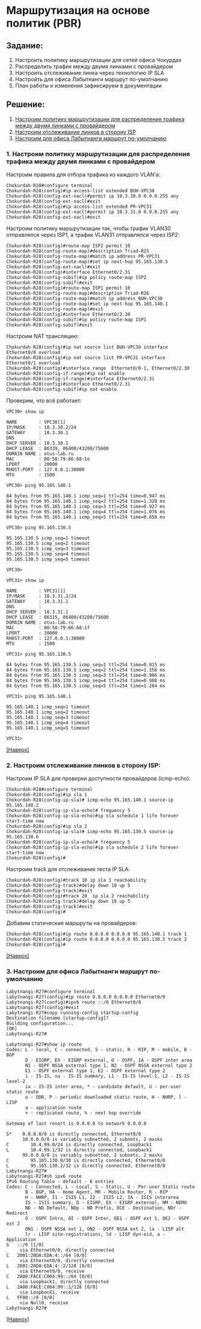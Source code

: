 # Маршрутизация на основе политик (PBR) 
## Задание:
1. Настроить политику маршрутизации для сетей офиса Чокурдах
2. Распределить трафик между двумя линками с провайдером
3. Настроить отслеживание линка через технологию IP SLA
4. Настройть для офиса Лабытнанги маршрут по-умолчанию
5. План работы и изменения зафиксируем в документации
## Решение: 
1. [Настроим политику маршрутизации для распределения трафика между двумя линками с провайдером](https://github.com/GAFisher/otus-network-engineer/blob/main/homework_11/README.md#1-настроим-политику-маршрутизации-для-распределения-трафика-между-двумя-линками-с-провайдером)
2. [Настроим отслеживание линков в сторону ISP](https://github.com/GAFisher/otus-network-engineer/blob/main/homework_11/README.md#2-настроим-отслеживание-линков-в-сторону-isp)
3. [Настроим для офиса Лабытнанги маршрут по-умолчанию](https://github.com/GAFisher/otus-network-engineer/blob/main/homework_11/README.md#3-настроим-для-офиса-лабытнанги-маршрут-по-умолчанию)

### 1. Настроим политику маршрутизации для распределения трафика между двумя линками с провайдером
Настроим правила для отбора трафика из каждого VLAN’а:
```
Chokurdah-R28#configure terminal 
Chokurdah-R28(config)#ip access-list extended BUH-VPC30
Chokurdah-R28(config-ext-nacl)#permit ip 10.3.30.0 0.0.0.255 any
Chokurdah-R28(config-ext-nacl)#exit
Chokurdah-R28(config)#ip access-list extended PR-VPC31
Chokurdah-R28(config-ext-nacl)#permit ip 10.3.31.0 0.0.0.255 any
Chokurdah-R28(config-ext-nacl)#exit
```
Настроим политику маршрутизации так, чтобы трафик VLAN30 отправлялся через ISP1, а трафик VLAN31 отправлялся через ISP2:
```
Chokurdah-R28(config)#route-map ISP2 permit 10
Chokurdah-R28(config-route-map)#description Triad-R25 
Chokurdah-R28(config-route-map)#match ip address PR-VPC31
Chokurdah-R28(config-route-map)#set ip next-hop 95.165.130.5
Chokurdah-R28(config-ext-nacl)#exit
Chokurdah-R28(config)#interface Ethernet0/2.31
Chokurdah-R28(config-subif)#ip policy route-map ISP2
Chokurdah-R28(config-subif)#exit
Chokurdah-R28(config)#route-map ISP1 permit 10
Chokurdah-R28(config-route-map)#description Triad-R26 
Chokurdah-R28(config-route-map)#match ip address BUH-VPC30
Chokurdah-R28(config-route-map)#set ip next-hop 95.165.140.1
Chokurdah-R28(config-route-map)#exit
Chokurdah-R28(config)#interface Ethernet0/2.30
Chokurdah-R28(config-subif)#ip policy route-map ISP1
Chokurdah-R28(config-subif)#exit
```
Настроим NAT трансляцию:
```
Chokurdah-R28(config)#ip nat source list BUH-VPC30 interface Ethernet0/0 overload
Chokurdah-R28(config)#ip nat source list PR-VPC31 interface Ethernet0/1 overload
Chokurdah-R28(config)#interface range  Ethernet0/0-1, Ethernet0/2.30
Chokurdah-R28(config-if-range)#ip nat enable
Chokurdah-R28(config-if-range)#interface Ethernet0/2.31
Chokurdah-R28(config)#interface Ethernet0/2.31
Chokurdah-R28(config-subif)#ip nat enable
```
Проверим, что всё работает:
```
VPC30> show ip  

NAME        : VPC30[1]
IP/MASK     : 10.3.30.2/24
GATEWAY     : 10.3.30.1
DNS         : 
DHCP SERVER : 10.3.30.1
DHCP LEASE  : 86339, 86400/43200/75600
DOMAIN NAME : otus-lab.ru
MAC         : 00:50:79:66:68:1e
LPORT       : 20000
RHOST:PORT  : 127.0.0.1:30000
MTU         : 1500

VPC30> ping 95.165.140.1

84 bytes from 95.165.140.1 icmp_seq=1 ttl=254 time=0.947 ms
84 bytes from 95.165.140.1 icmp_seq=2 ttl=254 time=1.320 ms
84 bytes from 95.165.140.1 icmp_seq=3 ttl=254 time=0.927 ms
84 bytes from 95.165.140.1 icmp_seq=4 ttl=254 time=1.076 ms
84 bytes from 95.165.140.1 icmp_seq=5 ttl=254 time=0.858 ms

VPC30> ping 95.165.130.5

95.165.130.5 icmp_seq=1 timeout
95.165.130.5 icmp_seq=2 timeout
95.165.130.5 icmp_seq=3 timeout
95.165.130.5 icmp_seq=4 timeout
95.165.130.5 icmp_seq=5 timeout

VPC30>
```
```
VPC31> show ip

NAME        : VPC31[1]
IP/MASK     : 10.3.31.2/24
GATEWAY     : 10.3.31.1
DNS         : 
DHCP SERVER : 10.3.31.1
DHCP LEASE  : 86315, 86400/43200/75600
DOMAIN NAME : otus-lab.ru
MAC         : 00:50:79:66:68:1f
LPORT       : 20000
RHOST:PORT  : 127.0.0.1:30000
MTU         : 1500

VPC31> ping 95.165.130.5

84 bytes from 95.165.130.5 icmp_seq=1 ttl=254 time=0.915 ms
84 bytes from 95.165.130.5 icmp_seq=2 ttl=254 time=1.156 ms
84 bytes from 95.165.130.5 icmp_seq=3 ttl=254 time=0.986 ms
84 bytes from 95.165.130.5 icmp_seq=4 ttl=254 time=0.988 ms
84 bytes from 95.165.130.5 icmp_seq=5 ttl=254 time=1.284 ms

VPC31> ping 95.165.140.1

95.165.140.1 icmp_seq=1 timeout
95.165.140.1 icmp_seq=2 timeout
95.165.140.1 icmp_seq=3 timeout
95.165.140.1 icmp_seq=4 timeout
95.165.140.1 icmp_seq=5 timeout

VPC31>
```
[[Наверх]](https://github.com/GAFisher/otus-network-engineer/blob/main/homework_11/README.md#маршрутизация-на-основе-политик-pbr)
### 2. Настроим отслеживание линков в сторону ISP:
Настроим IP SLA для проверки доступности провайдеров (icmp-echo):
```
Chokurdah-R28#configure terminal 
Chokurdah-R28(config)#ip sla 1
Chokurdah-R28(config-ip-sla)# icmp-echo 95.165.140.1 source-ip 95.165.140.2
Chokurdah-R28(config-ip-sla-echo)# frequency 5
Chokurdah-R28(config-ip-sla-echo)#ip sla schedule 1 life forever start-time now        
Chokurdah-R28(config)#ip sla 2
Chokurdah-R28(config-ip-sla)# icmp-echo 95.165.130.5 source-ip 95.165.130.6
Chokurdah-R28(config-ip-sla-echo)# frequency 5
Chokurdah-R28(config-ip-sla-echo)#ip sla schedule 2 life forever start-time now        
Chokurdah-R28(config)#
```
Настроим track для отслеживания теста IP SLA:
```
Chokurdah-R28(config)#track 10 ip sla 1 reachability
Chokurdah-R28(config-track)#delay down 10 up 5                     
Chokurdah-R28(config-track)#exit
Chokurdah-R28(config)#track 20  ip sla 2 reachability
Chokurdah-R28(config-track)#delay down 10 up 5                     
Chokurdah-R28(config-track)#exit
Chokurdah-R28(config)#
```
Добавим статические маршруты на провайдеров:
```
Chokurdah-R28(config)#ip route 0.0.0.0 0.0.0.0 95.165.140.1 track 1   
Chokurdah-R28(config)#ip route 0.0.0.0 0.0.0.0 95.165.130.5 track 2
Chokurdah-R28(config)#
```
[[Наверх]](https://github.com/GAFisher/otus-network-engineer/blob/main/homework_11/README.md#маршрутизация-на-основе-политик-pbr)
### 3. Настроим для офиса Лабытнанги маршрут по-умолчанию
```
Labytnangi-R27#configure terminal 
Labytnangi-R27(config)#ip route 0.0.0.0 0.0.0.0 Ethernet0/0
Labytnangi-R27(config)#ipv6 route ::/0 Ethernet0/0
Labytnangi-R27(config)#exit
Labytnangi-R27#copy running-config startup-config
Destination filename [startup-config]? 
Building configuration...
[OK]
Labytnangi-R27#
```

```
Labytnangi-R27#show ip route 
Codes: L - local, C - connected, S - static, R - RIP, M - mobile, B - BGP
       D - EIGRP, EX - EIGRP external, O - OSPF, IA - OSPF inter area 
       N1 - OSPF NSSA external type 1, N2 - OSPF NSSA external type 2
       E1 - OSPF external type 1, E2 - OSPF external type 2
       i - IS-IS, su - IS-IS summary, L1 - IS-IS level-1, L2 - IS-IS level-2
       ia - IS-IS inter area, * - candidate default, U - per-user static route
       o - ODR, P - periodic downloaded static route, H - NHRP, l - LISP
       a - application route
       + - replicated route, % - next hop override

Gateway of last resort is 0.0.0.0 to network 0.0.0.0

S*    0.0.0.0/0 is directly connected, Ethernet0/0
      10.0.0.0/8 is variably subnetted, 2 subnets, 2 masks
C        10.4.99.0/24 is directly connected, Loopback1
L        10.4.99.1/32 is directly connected, Loopback1
      95.0.0.0/8 is variably subnetted, 2 subnets, 2 masks
C        95.165.130.0/30 is directly connected, Ethernet0/0
L        95.165.130.2/32 is directly connected, Ethernet0/0
Labytnangi-R27#
Labytnangi-R27#sh ipv6 route
IPv6 Routing Table - default - 6 entries
Codes: C - Connected, L - Local, S - Static, U - Per-user Static route
       B - BGP, HA - Home Agent, MR - Mobile Router, R - RIP
       H - NHRP, I1 - ISIS L1, I2 - ISIS L2, IA - ISIS interarea
       IS - ISIS summary, D - EIGRP, EX - EIGRP external, NM - NEMO
       ND - ND Default, NDp - ND Prefix, DCE - Destination, NDr - Redirect
       O - OSPF Intra, OI - OSPF Inter, OE1 - OSPF ext 1, OE2 - OSPF ext 2
       ON1 - OSPF NSSA ext 1, ON2 - OSPF NSSA ext 2, la - LISP alt
       lr - LISP site-registrations, ld - LISP dyn-eid, a - Application
S   ::/0 [1/0]
     via Ethernet0/0, directly connected
C   2001:20DA:EDA:4::/64 [0/0]
     via Ethernet0/0, directly connected
L   2001:20DA:EDA:4::2/128 [0/0]
     via Ethernet0/0, receive
C   2A00:FACE:C004:99::/64 [0/0]
     via Loopback1, directly connected
L   2A00:FACE:C004:99::1/128 [0/0]
     via Loopback1, receive
L   FF00::/8 [0/0]
     via Null0, receive
Labytnangi-R27#
```
[[Наверх]](https://github.com/GAFisher/otus-network-engineer/blob/main/homework_11/README.md#маршрутизация-на-основе-политик-pbr)
